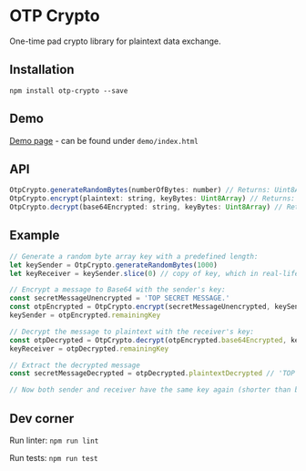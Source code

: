 # OTP Crypto

One-time pad crypto library for plaintext data exchange.

## Installation

`npm install otp-crypto --save`

## Demo

[Demo page](https://dag0310.github.io/otp-crypto/demo/) - can be found under `demo/index.html`

## API

```javascript
OtpCrypto.generateRandomBytes(numberOfBytes: number) // Returns: Uint8Array of random bytes
OtpCrypto.encrypt(plaintext: string, keyBytes: Uint8Array) // Returns: Object {base64Encrypted: string, remainingKey: Uint8Array, bytesUsed: number, isKeyLongEnough: boolean}
OtpCrypto.decrypt(base64Encrypted: string, keyBytes: Uint8Array) // Returns: Object {plaintextDecrypted: string, remainingKey: Uint8Array, bytesUsed: number, isKeyLongEnough: boolean}
```

## Example

```javascript
// Generate a random byte array key with a predefined length:
let keySender = OtpCrypto.generateRandomBytes(1000)
let keyReceiver = keySender.slice(0) // copy of key, which in real-life needs to be exchanged somehow

// Encrypt a message to Base64 with the sender's key:
const secretMessageUnencrypted = 'TOP SECRET MESSAGE.'
const otpEncrypted = OtpCrypto.encrypt(secretMessageUnencrypted, keySender)
keySender = otpEncrypted.remainingKey

// Decrypt the message to plaintext with the receiver's key:
const otpDecrypted = OtpCrypto.decrypt(otpEncrypted.base64Encrypted, keyReceiver)
keyReceiver = otpDecrypted.remainingKey

// Extract the decrypted message
const secretMessageDecrypted = otpDecrypted.plaintextDecrypted // 'TOP SECRET MESSAGE.'

// Now both sender and receiver have the same key again (shorter than before) and can continue sending other messages with the remaining key.
```

## Dev corner

Run linter: `npm run lint`

Run tests: `npm run test`
